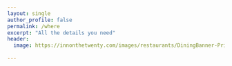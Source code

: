 ```yaml
---
layout: single
author_profile: false
permalink: /where
excerpt: "All the details you need" 
header: 
  image: https://innonthetwenty.com/images/restaurants/DiningBanner-Private.jpg
  
---
```


